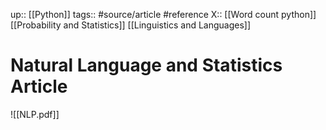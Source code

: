 up:: [[Python]]
tags:: #source/article #reference 
X:: [[Word count python]] [[Probability and Statistics]] [[Linguistics and Languages]]

# Natural Language and Statistics Article



![[NLP.pdf]]